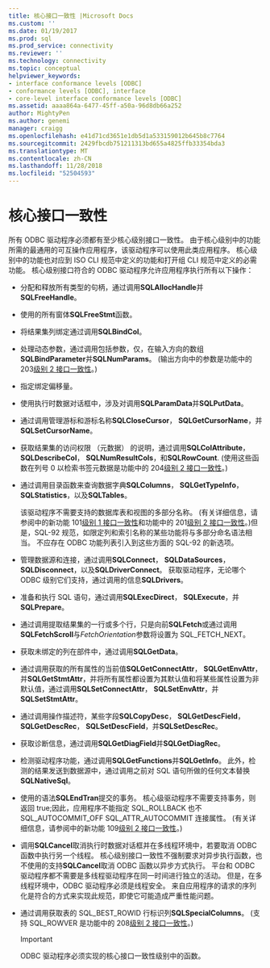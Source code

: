 ```yaml
---
title: 核心接口一致性 |Microsoft Docs
ms.custom: ''
ms.date: 01/19/2017
ms.prod: sql
ms.prod_service: connectivity
ms.reviewer: ''
ms.technology: connectivity
ms.topic: conceptual
helpviewer_keywords:
- interface conformance levels [ODBC]
- conformance levels [ODBC], interface
- core-level interface conformance levels [ODBC]
ms.assetid: aaaa864a-6477-45ff-a50a-96d8db66a252
author: MightyPen
ms.author: genemi
manager: craigg
ms.openlocfilehash: e41d71cd3651e1db5d1a533159012b645b8c7764
ms.sourcegitcommit: 2429fbcdb751211313bd655a4825ffb33354bda3
ms.translationtype: MT
ms.contentlocale: zh-CN
ms.lasthandoff: 11/28/2018
ms.locfileid: "52504593"
---
```

# <a name="core-interface-conformance"></a>核心接口一致性
所有 ODBC 驱动程序必须都有至少核心级别接口一致性。 由于核心级别中的功能所需的最通用的可互操作应用程序，该驱动程序可以使用此类应用程序。 核心级别中的功能也对应到 ISO CLI 规范中定义的功能和打开组 CLI 规范中定义的必需功能。 核心级别接口符合的 ODBC 驱动程序允许应用程序执行所有以下操作：  
  
-   分配和释放所有类型的句柄，通过调用**SQLAllocHandle**并**SQLFreeHandle**。  
  
-   使用的所有窗体**SQLFreeStmt**函数。  
  
-   将结果集列绑定通过调用**SQLBindCol**。  
  
-   处理动态参数，通过调用包括参数，仅，在输入方向的数组**SQLBindParameter**并**SQLNumParams**。 (输出方向中的参数是功能中的 203[级别 2 接口一致性](../../../odbc/reference/develop-app/level-2-interface-conformance.md)。)  
  
-   指定绑定偏移量。  
  
-   使用执行时数据对话框中，涉及对调用**SQLParamData**并**SQLPutData**。  
  
-   通过调用管理游标和游标名称**SQLCloseCursor**， **SQLGetCursorName**，并**SQLSetCursorName**。  
  
-   获取结果集的访问权限 （元数据） 的说明，通过调用**SQLColAttribute**， **SQLDescribeCol**， **SQLNumResultCols**，和**SQLRowCount**. (使用这些函数在列号 0 以检索书签元数据是功能中的 204[级别 2 接口一致性](../../../odbc/reference/develop-app/level-2-interface-conformance.md)。)  
  
-   通过调用目录函数来查询数据字典**SQLColumns**， **SQLGetTypeInfo**， **SQLStatistics**，以及**SQLTables**。  
  
     该驱动程序不需要支持的数据库表和视图的多部分名称。 (有关详细信息，请参阅中的新功能 101[级别 1 接口一致性](../../../odbc/reference/develop-app/level-1-interface-conformance.md)和功能中的 201[级别 2 接口一致性](../../../odbc/reference/develop-app/level-2-interface-conformance.md)。)但是，SQL-92 规范，如限定列和索引名称的某些功能将与多部分命名语法相当。 不应存在 ODBC 功能列表引入到这些方面的 SQL-92 的新选项。  
  
-   管理数据源和连接，通过调用**SQLConnect**， **SQLDataSources**， **SQLDisconnect**，以及**SQLDriverConnect**。 获取驱动程序，无论哪个 ODBC 级别它们支持，通过调用的信息**SQLDrivers**。  
  
-   准备和执行 SQL 语句，通过调用**SQLExecDirect**， **SQLExecute**，并**SQLPrepare**。  
  
-   通过调用提取结果集的一行或多个行，只是向前**SQLFetch**或通过调用**SQLFetchScroll**与*FetchOrientation*参数将设置为 SQL_FETCH_NEXT。  
  
-   获取未绑定的列在部件中，通过调用**SQLGetData**。  
  
-   通过调用获取的所有属性的当前值**SQLGetConnectAttr**， **SQLGetEnvAttr**，并**SQLGetStmtAttr**，并将所有属性都设置为其默认值和将某些属性设置为非默认值，通过调用**SQLSetConnectAttr**， **SQLSetEnvAttr**，并**SQLSetStmtAttr**。  
  
-   通过调用操作描述符，某些字段**SQLCopyDesc**， **SQLGetDescField**， **SQLGetDescRec**， **SQLSetDescField**，并**SQLSetDescRec**。  
  
-   获取诊断信息，通过调用**SQLGetDiagField**并**SQLGetDiagRec**。  
  
-   检测驱动程序功能，通过调用**SQLGetFunctions**并**SQLGetInfo**。 此外，检测的结果发送到数据源中，通过调用之前对 SQL 语句所做的任何文本替换**SQLNativeSql**。  
  
-   使用的语法**SQLEndTran**提交的事务。 核心级驱动程序不需要支持事务，则返回 true;因此，应用程序不能指定 SQL_ROLLBACK 也不 SQL_AUTOCOMMIT_OFF SQL_ATTR_AUTOCOMMIT 连接属性。 (有关详细信息，请参阅中的新功能 109[级别 2 接口一致性](../../../odbc/reference/develop-app/level-2-interface-conformance.md)。)  
  
-   调用**SQLCancel**取消执行时数据对话框并在多线程环境中，若要取消 ODBC 函数中执行另一个线程。 核心级别接口一致性不强制要求对异步执行函数，也不使用的支持**SQLCancel**取消 ODBC 函数以异步方式执行。 平台和 ODBC 驱动程序都不需要是多线程驱动程序在同一时间进行独立的活动。 但是，在多线程环境中，ODBC 驱动程序必须是线程安全。 来自应用程序的请求的序列化是符合的方式来实现此规范，即使它可能造成严重性能问题。  
  
-   通过调用获取表的 SQL_BEST_ROWID 行标识列**SQLSpecialColumns**。 (支持 SQL_ROWVER 是功能中的 208[级别 2 接口一致性](../../../odbc/reference/develop-app/level-2-interface-conformance.md)。)  
  
    > [!IMPORTANT]  
    >  ODBC 驱动程序必须实现的核心接口一致性级别中的函数。
